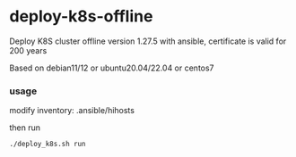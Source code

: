 # deploy-k8s-offline
Deploy K8S cluster offline version 1.27.5 with ansible, certificate is valid for 200 years

Based on debian11/12 or ubuntu20.04/22.04 or centos7
### usage
modify inventory:  .ansible/hihosts

then run
```
./deploy_k8s.sh run
```
